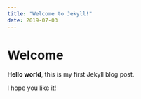 ```yaml
---
title: "Welcome to Jekyll!"
date: 2019-07-03
---
```


# Welcome

**Hello world**, this is my first Jekyll blog post.

I hope you like it!

